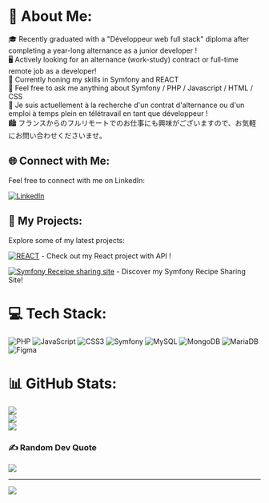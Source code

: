 # 💫 About Me:
🎓 Recently graduated with a "Développeur web full stack" diploma after completing a year-long alternance as a junior developer ! <br>
🖥️ Actively looking for an alternance (work-study) contract or full-time remote job as a developer! <br>
🔭 Currently honing my skills in Symfony and REACT <br>
💬 Feel free to ask me anything about Symfony / PHP / Javascript / HTML / CSS <br>
🌱 Je suis actuellement à la recherche d'un contrat d'alternance ou d'un emploi à temps plein en télétravail en tant que développeur ! <br>
🏙️ フランスからのフルリモートでのお仕事にも興味がございますので、お気軽にお問い合わせくださいませ。

## 🌐 Connect with Me:
Feel free to connect with me on LinkedIn:

[![LinkedIn](https://img.shields.io/badge/LinkedIn-%230077B5.svg?style=for-the-badge&logo=linkedin&logoColor=white)](https://www.linkedin.com/in/marika-abe)



## 🚀 My Projects:
Explore some of my latest projects:

[![REACT](https://img.shields.io/badge/react-%2320232a.svg?style=for-the-badge&logo=react&logoColor=%2361DAFB)](http://ez-shopping.free.nf/) - Check out my React project with API !

[![Symfony Receipe sharing site](https://img.shields.io/badge/Symfony-%230077B5.svg?style=for-the-badge&logo=symfony&logoColor=white)](https://marika-abe.fr/) - Discover my Symfony Recipe Sharing Site!


# 💻 Tech Stack:
![PHP](https://img.shields.io/badge/php-%23777BB4.svg?style=for-the-badge&logo=php&logoColor=white) 
![JavaScript](https://img.shields.io/badge/javascript-%23323330.svg?style=for-the-badge&logo=javascript&logoColor=%23F7DF1E) 
![CSS3](https://img.shields.io/badge/css3-%231572B6.svg?style=for-the-badge&logo=css3&logoColor=white) 
![Symfony](https://img.shields.io/badge/symfony-%23000000.svg?style=for-the-badge&logo=symfony&logoColor=white) 
![MySQL](https://img.shields.io/badge/mysql-%2300f.svg?style=for-the-badge&logo=mysql&logoColor=white) 
![MongoDB](https://img.shields.io/badge/MongoDB-%234ea94b.svg?style=for-the-badge&logo=mongodb&logoColor=white) 
![MariaDB](https://img.shields.io/badge/MariaDB-003545?style=for-the-badge&logo=mariadb&logoColor=white) 
![Figma](https://img.shields.io/badge/figma-%23F24E1E.svg?style=for-the-badge&logo=figma&logoColor=white) 

# 📊 GitHub Stats:
![](https://github-readme-stats.vercel.app/api?username=Marikita1007&theme=dark&hide_border=false&include_all_commits=false&count_private=false)<br/>
![](https://github-readme-streak-stats.herokuapp.com/?user=Marikita1007&theme=dark&hide_border=false)<br/>
![](https://github-readme-stats.vercel.app/api/top-langs/?username=Marikita1007&theme=dark&hide_border=false&include_all_commits=false&count_private=false&layout=compact)

### ✍️ Random Dev Quote
![](https://quotes-github-readme.vercel.app/api?type=horizontal&theme=tokyonight)

---
[![](https://visitcount.itsvg.in/api?id=Marikita1007&icon=0&color=0)](https://visitcount.itsvg.in)

<!-- Proudly created with GPRM ( https://gprm.itsvg.in ) -->
